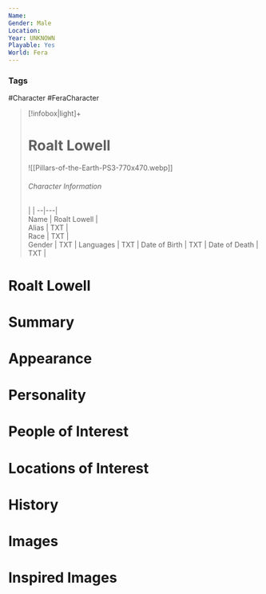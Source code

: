 ```yaml
---
Name: 
Gender: Male
Location: 
Year: UNKNOWN
Playable: Yes
World: Fera
---
```


### Tags
#Character #FeraCharacter 

> [!infobox|light]+  
> # Roalt Lowell  
> ![[Pillars-of-the-Earth-PS3-770x470.webp]]
> ###### Character Information
>  |   |
> --|---|  
> Name | Roalt Lowell |  
> Alias | TXT |  
> Race | TXT |  
> Gender | TXT |
> Languages | TXT |
> Date of Birth | TXT |
> Date of Death | TXT |

# Roalt Lowell

# Summary

# Appearance

# Personality

# People of Interest

# Locations of Interest

# History

# Images

# Inspired Images
